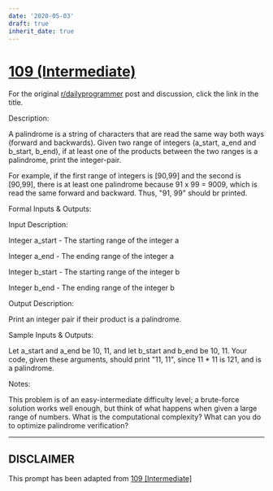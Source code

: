 ```yaml
---
date: '2020-05-03'
draft: true
inherit_date: true
---
```


# [109 (Intermediate)](https://www.reddit.com/r/dailyprogrammer/comments/12csm4/10302012_challenge_109_intermediate/)

For the original [r/dailyprogrammer](https://www.reddit.com/r/dailyprogrammer/) post and discussion, click the link in the title.

Description:

A palindrome is a string of characters that are read the same way both ways (forward and backwards). Given two range of integers (a_start, a_end and b_start, b_end), if at least one of the products between the two ranges is a palindrome, print the integer-pair.

For example, if the first range of integers is [90,99] and the second is [90,99], there is at least one palindrome because 91 x 99 = 9009, which is read the same forward and backward. Thus, "91, 99" should br printed.

Formal Inputs & Outputs:

Input Description:

Integer a_start - The starting range of the integer a

Integer a_end - The ending range of the integer a

Integer b_start - The starting range of the integer b

Integer b_end - The ending range of the integer b

Output Description:

Print an integer pair if their product is a palindrome.

Sample Inputs & Outputs:

Let a_start and a_end be 10, 11, and let b_start and b_end be 10, 11. Your code, given these arguments, should print "11, 11", since 11 * 11 is 121, and is a palindrome.

Notes:

This problem is of an easy-intermediate difficulty level; a brute-force solution works well enough, but think of what happens when given a large range of numbers. What is the computational complexity? What can you do to optimize palindrome verification?


----
## **DISCLAIMER**
This prompt has been adapted from [109 [Intermediate]](https://www.reddit.com/r/dailyprogrammer/comments/12csm4/10302012_challenge_109_intermediate/
)

